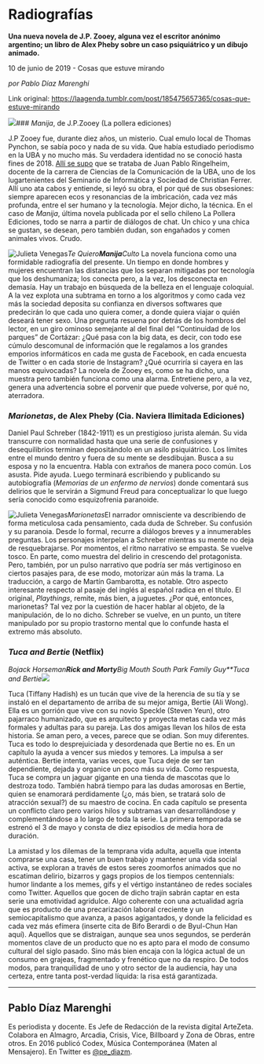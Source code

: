 # Radiografías

**Una nueva novela de J.P. Zooey, alguna vez el escritor anónimo argentino; un libro de Alex Pheby sobre un caso psiquiátrico y un dibujo animado.**

10 de junio de 2019 - Cosas que estuve mirando

_por Pablo Díaz Marenghi_

Link original: https://laagenda.tumblr.com/post/185475657365/cosas-que-estuve-mirando

![](https://64.media.tumblr.com/7f739b42bc91c1ea36018f86cb3c2803/47b1ec9d2ec6c94d-0c/s500x750/a2c8840cacd23dabdaca5f3475f9b4e8a3fa271c.jpg)### *Manija*, de J.P.Zooey (La pollera ediciones)




J.P Zooey fue, durante diez años,
un misterio. Cual emulo local de Thomas Pynchon, se sabía poco y nada de su
vida. Que había estudiado periodismo en la UBA y no mucho más. Su verdadera
identidad no se conoció hasta fines de 2018.  [Allí se supo](https://www.playgroundmag.net/lit/escritor-secreto-JP-Zooey-careta_22629946.html) que se trataba de
Juan Pablo Ringelheim, docente de la carrera de Ciencias de la Comunicación de
la UBA, uno de los lugartenientes del Seminario de Informática y Sociedad de
Christian Ferrer. Allí uno ata cabos y entiende, si leyó su obra, el por qué de
sus obsesiones: siempre aparecen ecos y resonancias de la imbricación, cada vez
más profunda, entre el ser humano y la tecnología. Mejor dicho, la técnica. En
el caso de *Manija*, última novela publicada por el sello chileno La
Pollera Ediciones, todo se narra a partir de diálogos de chat. Un chico y una
chica se gustan, se desean, pero también dudan, son engañados y comen animales
vivos. Crudo. 

![Julieta Venegas](https://64.media.tumblr.com/03bfc96130b54a6973d7a984b600c2b6/47b1ec9d2ec6c94d-7f/s250x400/fa46c1e00347ac83d6798d1769794789d32fec6a.jpg)*Te Quiero**Manija**Culto*
La novela funciona como una
formidable radiografía del presente. Un tiempo en donde hombres y mujeres
encuentran las distancias que los separan mitigadas por tecnología que los
deshumaniza; los conecta pero, a la vez, los desconecta en demasía. Hay un
trabajo en búsqueda de la belleza en el lenguaje coloquial. A la vez explota
una subtrama en torno a los algoritmos y como cada vez más la sociedad deposita
su confianza en diversos softwares que predecirán lo que cada uno quiera comer,
a donde quiera viajar o quién deseará tener sexo. Una pregunta resuena por
detrás de los hombros del lector, en un giro ominoso semejante al del final del
“Continuidad de los parques” de Cortázar: ¿Qué pasa con la big data,
es decir, con todo ese cúmulo descomunal de información que le regalamos a los
grandes emporios informáticos en cada me gusta de Facebook, en cada encuesta de
Twitter o en cada storie de Instagram? ¿Qué ocurriría si cayera en las manos
equivocadas? La novela de Zooey es, como se ha dicho, una muestra pero también
funciona como una alarma. Entretiene pero, a la vez, genera una advertencia
sobre el porvenir que puede volverse, por qué no, aterradora.   

### *Marionetas*, de Alex Pheby (Cia. Naviera Ilimitada Ediciones)





Daniel Paul Schreber (1842-1911)
es un prestigioso jurista alemán. Su vida transcurre con normalidad hasta que
una serie de confusiones y desequilibrios terminan depositándolo en un asilo
psiquiátrico. Los límites entre el mundo dentro y fuera de su mente se
desdibujan. Busca a su esposa y no la encuentra. Habla con extraños de manera
poco común. Los asusta. Pide ayuda. Luego terminará escribiendo y publicando su
autobiografía (*Memorias de un enfermo de nervios*) donde comentará sus
delirios que le servirán a Sigmund Freud para conceptualizar lo que luego sería
conocido como esquizofrenia paranoide. 

![Julieta Venegas](https://64.media.tumblr.com/4f7f349f77e372658d63ac2b8bf95e3f/47b1ec9d2ec6c94d-8c/s250x400/ef33032b19a77f7b269c1aaefcdc2eccfff371a8.jpg)*Marionetas*El narrador omnisciente va
describiendo de forma meticulosa cada pensamiento, cada duda de Schreber. Su
confusión y su paranoia. Desde lo formal, recurre a diálogos breves y a
innumerables preguntas. Los personajes interpelan a Schreber mientras su mente
no deja de resquebrajarse. Por momentos, el ritmo narrativo se empasta. Se
vuelve tosco. En parte, como muestra del delirio in crescendo del protagonista.
Pero, también, por un pulso narrativo que podría ser más vertiginoso en ciertos
pasajes para, de ese modo, motorizar aún más la trama. La traducción, a cargo
de Martín Gambarotta, es notable. Otro aspecto interesante respecto al pasaje
del inglés al español radica en el título. El original, *Playthings*,
remite, más bien, a juguetes. ¿Por qué, entonces, marionetas? Tal vez por la cuestión
de hacer hablar al objeto, de la manipulación, de lo no dicho. Schreber se
vuelve, en un punto, un títere manipulado por su propio trastorno mental que lo
confunde hasta el extremo más absoluto. 

### *Tuca and Bertie* (Netflix)

*Bojack
Horseman**Rick and Morty**Big Mouth* *South Park* *Family
Guy**Tuca
and Bertie*![](https://64.media.tumblr.com/890d9b97ec86395cf888aafad915fceb/47b1ec9d2ec6c94d-25/s500x750/5d8cfc3477caec7b72f8b28af16fcc619b3b5511.jpg)

Tuca (Tiffany Hadish) es un tucán
que vive de la herencia de su tía y se instaló en el departamento de arriba de
su mejor amiga, Bertie (Ali Wong). Ella es un gorrión que vive con su novio
Speckle (Steven Yeun), otro pajarraco humanizado, que es arquitecto y proyecta
metas cada vez más formales y adultas para su pareja. Las dos amigas llevan los
hilos de esta historia. Se aman pero, a veces, parece que se odian. Son muy
diferentes. Tuca es todo lo desprejuiciada y desordenada que Bertie no es. En
un capítulo la ayuda a vencer sus miedos y temores. La impulsa a ser auténtica.
Bertie intenta, varias veces, que Tuca deje de ser tan dependiente, dejada y
organice un poco más su vida. Como respuesta, Tuca se compra un jaguar gigante
en una tienda de mascotas que lo destroza todo. También habrá tiempo para las
dudas amorosas en Bertie, quien se enamorará perdidamente (¿o, más bien, se
tratará solo de atracción sexual?) de su maestro de cocina. En cada capítulo se
presenta un conflicto claro pero varios hilos y subtramas van desarrollándose y
complementándose a lo largo de toda la serie. La primera temporada se estrenó
el 3 de mayo y consta de diez episodios de media hora de duración. 






La
amistad y los dilemas de la temprana vida adulta, aquella que intenta comprarse
una casa, tener un buen trabajo y mantener una vida social activa, se exploran
a través de estos seres zoomorfos animados que no escatiman delirio, bizarros y
gags propios de los tiempos centennials: humor lindante a los memes, gifs y el
vértigo instantáneo de redes sociales como Twitter. Aquellos que gocen de dicho trajín sabrán
captar en esta serie una emotividad agridulce. Algo coherente con una
actualidad agría que es producto de una precarización laboral creciente y un
semiocapitalismo que avanza, a pasos agigantados, y donde la felicidad es cada
vez más efímera (inserte cita de Bifo Berardi o de Byul-Chun Han aquí).
Aquellos que se distraigan, aunque sea unos segundos, se perderán momentos
clave de un producto que no es apto para el modo de consumo cultural del siglo
pasado. Sino más bien encaja con la lógica actual de un consumo en grajeas,
fragmentado y frenético que no da respiro. De todos modos, para tranquilidad de
uno y otro sector de la audiencia, hay una certeza, entre tanta post-verdad líquida: la risa está garantizada. 







---

Pablo Díaz Marenghi
-------------------

 Es periodista y docente. Es Jefe de Redacción de la revista digital ArteZeta. Colabora en Almagro, Arcadia, Crisis, Vice, Billboard y Zona de Obras, entre otros. En 2016 publicó Codex, Música Contemporánea (Maten al Mensajero). En Twitter es [@pe\_diazm](https://twitter.com/pe_diazm). 

